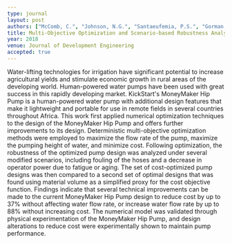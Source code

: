 ```yaml
---
type: journal
layout: post
authors: ["McComb, C.", "Johnson, N.G.", "Santaeufemia, P.S.", "Gorman, B.T.", "Kolste, B.", "Mobley, A.", "Shimada, K."]
title: Multi-Objective Optimization and Scenario-based Robustness Analysis of the Moneymaker Hip Pump
year: 2018
venue: Journal of Development Engineering
accepted: true
---
```

Water-lifting technologies for irrigation have significant potential to increase agricultural yields and stimulate economic growth in rural areas of the developing world. Human-powered water pumps have been used with great success in this rapidly developing market. KickStart's MoneyMaker Hip Pump is a human-powered water pump with additional design features that make it lightweight and portable for use in remote fields in several countries throughout Africa. This work first applied numerical optimization techniques to the design of the MoneyMaker Hip Pump and offers further improvements to its design. Deterministic multi-objective optimization methods were employed to maximize the flow rate of the pump, maximize the pumping height of water, and minimize cost. Following optimization, the robustness of the optimized pump design was analyzed under several modified scenarios, including fouling of the hoses and a decrease in operator power due to fatigue or aging. The set of cost-optimized pump designs was then compared to a second set of optimal designs that was found using material volume as a simplified proxy for the cost objective function. Findings indicate that several technical improvements can be made to the current MoneyMaker Hip Pump design to reduce cost by up to 37% without affecting water flow rate, or increase water flow rate by up to 88% without increasing cost. The numerical model was validated through physical experimentation of the MoneyMaker Hip Pump, and design alterations to reduce cost were experimentally shown to maintain pump performance.
